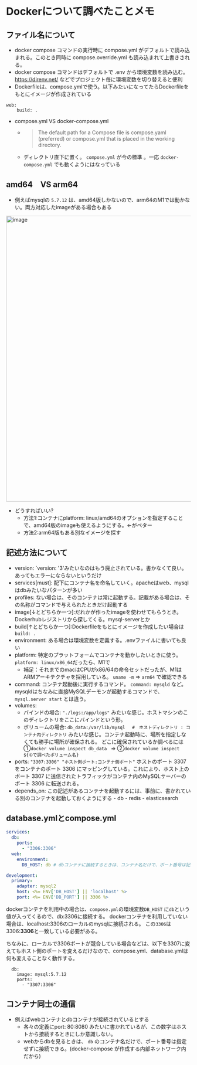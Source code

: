 # Dockerについて調べたことメモ

## ファイル名について
- docker compose コマンドの実行時に compose.yml がデフォルトで読み込まれる。このとき同時に compose.override.yml も読み込まれて上書きされる。
- docker compose コマンドはデフォルトで .env から環境変数を読み込む。https://direnv.net/ などでプロジェクト毎に環境変数を切り替えると便利
- Dockerfileは、compose.ymlで使う。以下みたいになってたらDockerfileをもとにイメージが作成されている
```
web:
    build: .
```
- compose.yml VS docker-compose.yml
  - > The default path for a Compose file is compose.yaml (preferred) or compose.yml that is placed in the working directory.
  - ディレクトリ直下に置く。 `compose.yml` が今の標準 。一応 `docker-compose.yml` でも動くようにはなっている

## amd64　VS arm64
- 例えばmysqlの `5.7.12` は、amd64版しかないので、arm64のM1では動かない。両方対応したimageがある場合もある
<img width="780" alt="image" src="https://github.com/nanauda/til/assets/141910752/a087f5fd-79e0-4c72-98f8-57a029570432">

- どうすればいい?
    - 方法1:コンテナにplatform: linux/amd64のオプションを指定することで、amd64版のimageも使えるようにする。←がベター
    - 方法2:arm64版もある別なイメージを探す

## 記述方法について
- version: `version: '3'みたいなのはもう廃止されている。書かなくて良い。あってもエラーにならないというだけ
- services[must]: 配下にコンテナ名を命名していく。apacheはweb、mysqlはdbみたいなパターンが多い
- profiles: ない場合は、そのコンテナは常に起動する。記載がある場合は、その名称がコマンドで与えられたときだけ起動する
- image[↓とどちらか一つ]:だれかが作ったimageを使わせてもらうとき。Dockerhubレジストリから探してくる。mysql-serverとか
- build[↑とどちらか一つ]:Dockerfileをもとにイメージを作成したい場合は `build: .`
- environment: ある場合は環境変数を定義する。.envファイルに書いても良い
- platform: 特定のプラットフォームでコンテナを動かしたいときに使う。 `platform: linux/x86_64`だったら、M1で
    - 補足：それまでのmacはCPUがx86/64の命令セットだったが、M1はARMアーキテクチャを採用している。 `uname -m` => `arm64` で確認できる
- command: コンテナ起動後に実行するコマンド。 `command: mysqld` など。mysqldはちなみに直接MySQLデーモンが起動するコマンドで、`mysql.server start` とは違う。
- volumes:
    - バインドの場合: `"./logs:/app/logs"` みたいな感じ。ホストマシンのこのディレクトリをここにバインドという形。
    - ボリュームの場合: `db_data:/var/lib/mysql　 #　ホストディレクトリ : コンテナ内ディレクトリ` みたいな感じ。コンテナ起動時に、場所を指定しなくても勝手に場所が確保される。
        どこに確保されているか調べるには ①`docker volume inspect db_data ` => ②`docker volume inspect ${①で調べたボリューム名}`
- ports: `"3307:3306" "ホスト側ポート:コンテナ側ポート"` ホストのポート 3307 をコンテナのポート 3306 にマッピングしている。これにより、ホスト上のポート 3307 に送信されたトラフィックがコンテナ内のMySQLサーバーのポート 3306 に転送される。
- depends_on: この記述があるコンテナを起動するには、事前に、書かれている別のコンテナを起動しておくようにする
      - db
      - redis
      - elasticsearch

## database.ymlとcompose.yml
```compose.yml
services:
  db:
    ports:
      - "3306:3306"
  web:
    environment:
      DB_HOST: db # dbコンテナに接続するときは、コンテナ名だけで、ポート番号は記載不要
```

```database.yml
development:
  primary:
    adapter: mysql2
    host: <%= ENV['DB_HOST'] || 'localhost' %>
    port: <%= ENV['DB_PORT'] || 3306 %>
```

dockerコンテナを利用中の場合は、`compose.yml`の環境変数`DB_HOST` に`db`という値が入ってくるので、db:3306に接続する。
dockerコンテナを利用していない場合は、localhost:3306のローカルのmysqlに接続される。
この`3306`は3306:**3306**と一致している必要がある。

ちなみに、ローカルで3306ポートが競合している場合などは、以下を3307に変えてもホスト側のポートを変えるだけなので、compose.yml、database.ymlは何も変えることなく動作する。
```
  db:
    image: mysql:5.7.12
    ports:
      - "3307:3306"
```

## コンテナ同士の通信
- 例えばwebコンテナとdbコンテナが接続されているとする
    - 各々の定義にport: 80:8080 みたいに書かれているが、この数字はホストから接続するときにしか意識しない。
    - webからdbを見るときは、 `db` のコンテナ名だけで、ポート番号は指定せずに接続できる。(docker-compose が作成する内部ネットワーク内だから) 
